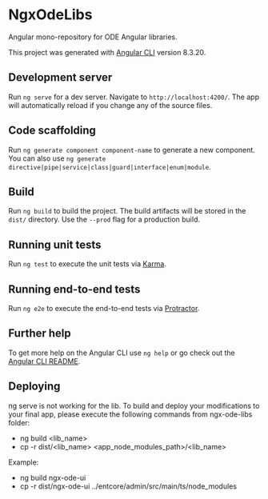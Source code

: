 # NgxOdeLibs

Angular mono-repository for ODE Angular libraries.

This project was generated with [Angular CLI](https://github.com/angular/angular-cli) version 8.3.20.

## Development server

Run `ng serve` for a dev server. Navigate to `http://localhost:4200/`. The app will automatically reload if you change any of the source files.

## Code scaffolding

Run `ng generate component component-name` to generate a new component. You can also use `ng generate directive|pipe|service|class|guard|interface|enum|module`.

## Build

Run `ng build` to build the project. The build artifacts will be stored in the `dist/` directory. Use the `--prod` flag for a production build.

## Running unit tests

Run `ng test` to execute the unit tests via [Karma](https://karma-runner.github.io).

## Running end-to-end tests

Run `ng e2e` to execute the end-to-end tests via [Protractor](http://www.protractortest.org/).

## Further help

To get more help on the Angular CLI use `ng help` or go check out the [Angular CLI README](https://github.com/angular/angular-cli/blob/master/README.md).

## Deploying

ng serve is not working for the lib. To build and deploy your modifications to your final app, please execute the following commands from ngx-ode-libs folder:
- ng build <lib_name>
- cp -r dist/<lib_name> <app_node_modules_path>/<lib_name>

Example:
- ng build ngx-ode-ui
- cp -r dist/ngx-ode-ui ../entcore/admin/src/main/ts/node_modules
